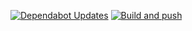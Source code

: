 [![Dependabot Updates](https://github.com/jagadam97/nginx-logger/actions/workflows/dependabot/dependabot-updates/badge.svg?branch=master)](https://github.com/jagadam97/nginx-logger/actions/workflows/dependabot/dependabot-updates)
[![Build and push](https://github.com/jagadam97/nginx-logger/actions/workflows/build.yml/badge.svg)](https://github.com/jagadam97/nginx-logger/actions/workflows/build.yml)
